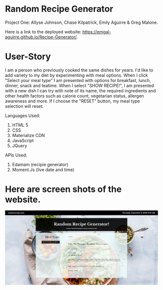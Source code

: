 # Random Recipe Generator
  Project One: Allyse Johnson, Chase Kilpatrick, Emily Aguirre & Greg Malone.

Here is a link to the deployed website:
https://emgal-aguirre.github.io/Recipe-Generator/.


# User-Story 
I am a person who previously cooked the same dishes for years. I'd like to add variety to my diet by experimenting with meal options. When I click "Select your meal type" I am presented with options for breakfast, lunch, dinner, snack and teatime. When I select "SHOW RECIPE!", I am presented with a new dish I can try with note of its name, the required ingredients and other health factors such as calorie count, vegetarian status, allergen awareness and more. If I choose the "RESET" button, my meal type selection will reset.

Languages Used: 
1. HTML 5 
2. CSS 
3. Materialize CDN 
3. JavaScript 
5. JQuery 

APIs Used: 
1. Edamam (recipie generator) 
2. Moment.Js (live date and time)

# Here are screen shots of the website. 
![ ](Assets/CSS/screenshot1.png)


